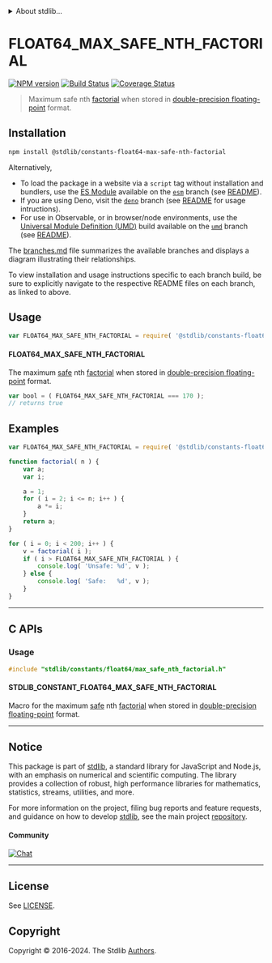 <!--

@license Apache-2.0

Copyright (c) 2024 The Stdlib Authors.

Licensed under the Apache License, Version 2.0 (the "License");
you may not use this file except in compliance with the License.
You may obtain a copy of the License at

   http://www.apache.org/licenses/LICENSE-2.0

Unless required by applicable law or agreed to in writing, software
distributed under the License is distributed on an "AS IS" BASIS,
WITHOUT WARRANTIES OR CONDITIONS OF ANY KIND, either express or implied.
See the License for the specific language governing permissions and
limitations under the License.

-->


<details>
  <summary>
    About stdlib...
  </summary>
  <p>We believe in a future in which the web is a preferred environment for numerical computation. To help realize this future, we've built stdlib. stdlib is a standard library, with an emphasis on numerical and scientific computation, written in JavaScript (and C) for execution in browsers and in Node.js.</p>
  <p>The library is fully decomposable, being architected in such a way that you can swap out and mix and match APIs and functionality to cater to your exact preferences and use cases.</p>
  <p>When you use stdlib, you can be absolutely certain that you are using the most thorough, rigorous, well-written, studied, documented, tested, measured, and high-quality code out there.</p>
  <p>To join us in bringing numerical computing to the web, get started by checking us out on <a href="https://github.com/stdlib-js/stdlib">GitHub</a>, and please consider <a href="https://opencollective.com/stdlib">financially supporting stdlib</a>. We greatly appreciate your continued support!</p>
</details>

# FLOAT64_MAX_SAFE_NTH_FACTORIAL

[![NPM version][npm-image]][npm-url] [![Build Status][test-image]][test-url] [![Coverage Status][coverage-image]][coverage-url] <!-- [![dependencies][dependencies-image]][dependencies-url] -->

> Maximum safe nth [factorial][factorial] when stored in [double-precision floating-point][ieee754] format.

<section class="installation">

## Installation

```bash
npm install @stdlib/constants-float64-max-safe-nth-factorial
```

Alternatively,

-   To load the package in a website via a `script` tag without installation and bundlers, use the [ES Module][es-module] available on the [`esm`][esm-url] branch (see [README][esm-readme]).
-   If you are using Deno, visit the [`deno`][deno-url] branch (see [README][deno-readme] for usage intructions).
-   For use in Observable, or in browser/node environments, use the [Universal Module Definition (UMD)][umd] build available on the [`umd`][umd-url] branch (see [README][umd-readme]).

The [branches.md][branches-url] file summarizes the available branches and displays a diagram illustrating their relationships.

To view installation and usage instructions specific to each branch build, be sure to explicitly navigate to the respective README files on each branch, as linked to above.

</section>

<section class="usage">

## Usage

<!-- eslint-disable id-length -->

```javascript
var FLOAT64_MAX_SAFE_NTH_FACTORIAL = require( '@stdlib/constants-float64-max-safe-nth-factorial' );
```

#### FLOAT64_MAX_SAFE_NTH_FACTORIAL

The maximum [safe][safe-integers] nth [factorial][factorial] when stored in [double-precision floating-point][ieee754] format.

<!-- eslint-disable id-length -->

```javascript
var bool = ( FLOAT64_MAX_SAFE_NTH_FACTORIAL === 170 );
// returns true
```

</section>

<!-- /.usage -->

<section class="examples">

## Examples

<!-- eslint-disable id-length -->

<!-- eslint no-undef: "error" -->

```javascript
var FLOAT64_MAX_SAFE_NTH_FACTORIAL = require( '@stdlib/constants-float64-max-safe-nth-factorial' );

function factorial( n ) {
    var a;
    var i;

    a = 1;
    for ( i = 2; i <= n; i++ ) {
        a *= i;
    }
    return a;
}

for ( i = 0; i < 200; i++ ) {
    v = factorial( i );
    if ( i > FLOAT64_MAX_SAFE_NTH_FACTORIAL ) {
        console.log( 'Unsafe: %d', v );
    } else {
        console.log( 'Safe:   %d', v );
    }
}
```

</section>

<!-- /.examples -->

<!-- C interface documentation. -->

* * *

<section class="c">

## C APIs

<!-- Section to include introductory text. Make sure to keep an empty line after the intro `section` element and another before the `/section` close. -->

<section class="intro">

</section>

<!-- /.intro -->

<!-- C usage documentation. -->

<section class="usage">

### Usage

```c
#include "stdlib/constants/float64/max_safe_nth_factorial.h"
```

#### STDLIB_CONSTANT_FLOAT64_MAX_SAFE_NTH_FACTORIAL

Macro for the maximum [safe][safe-integers] nth [factorial][factorial] when stored in [double-precision floating-point][ieee754] format.

</section>

<!-- /.usage -->

<!-- C API usage notes. Make sure to keep an empty line after the `section` element and another before the `/section` close. -->

<section class="notes">

</section>

<!-- /.notes -->

<!-- C API usage examples. -->

<section class="examples">

</section>

<!-- /.examples -->

</section>

<!-- /.c -->

<!-- Section for related `stdlib` packages. Do not manually edit this section, as it is automatically populated. -->

<section class="related">

</section>

<!-- /.related -->

<!-- Section for all links. Make sure to keep an empty line after the `section` element and another before the `/section` close. -->


<section class="main-repo" >

* * *

## Notice

This package is part of [stdlib][stdlib], a standard library for JavaScript and Node.js, with an emphasis on numerical and scientific computing. The library provides a collection of robust, high performance libraries for mathematics, statistics, streams, utilities, and more.

For more information on the project, filing bug reports and feature requests, and guidance on how to develop [stdlib][stdlib], see the main project [repository][stdlib].

#### Community

[![Chat][chat-image]][chat-url]

---

## License

See [LICENSE][stdlib-license].


## Copyright

Copyright &copy; 2016-2024. The Stdlib [Authors][stdlib-authors].

</section>

<!-- /.stdlib -->

<!-- Section for all links. Make sure to keep an empty line after the `section` element and another before the `/section` close. -->

<section class="links">

[npm-image]: http://img.shields.io/npm/v/@stdlib/constants-float64-max-safe-nth-factorial.svg
[npm-url]: https://npmjs.org/package/@stdlib/constants-float64-max-safe-nth-factorial

[test-image]: https://github.com/stdlib-js/constants-float64-max-safe-nth-factorial/actions/workflows/test.yml/badge.svg?branch=main
[test-url]: https://github.com/stdlib-js/constants-float64-max-safe-nth-factorial/actions/workflows/test.yml?query=branch:main

[coverage-image]: https://img.shields.io/codecov/c/github/stdlib-js/constants-float64-max-safe-nth-factorial/main.svg
[coverage-url]: https://codecov.io/github/stdlib-js/constants-float64-max-safe-nth-factorial?branch=main

<!--

[dependencies-image]: https://img.shields.io/david/stdlib-js/constants-float64-max-safe-nth-factorial.svg
[dependencies-url]: https://david-dm.org/stdlib-js/constants-float64-max-safe-nth-factorial/main

-->

[chat-image]: https://img.shields.io/gitter/room/stdlib-js/stdlib.svg
[chat-url]: https://app.gitter.im/#/room/#stdlib-js_stdlib:gitter.im

[stdlib]: https://github.com/stdlib-js/stdlib

[stdlib-authors]: https://github.com/stdlib-js/stdlib/graphs/contributors

[umd]: https://github.com/umdjs/umd
[es-module]: https://developer.mozilla.org/en-US/docs/Web/JavaScript/Guide/Modules

[deno-url]: https://github.com/stdlib-js/constants-float64-max-safe-nth-factorial/tree/deno
[deno-readme]: https://github.com/stdlib-js/constants-float64-max-safe-nth-factorial/blob/deno/README.md
[umd-url]: https://github.com/stdlib-js/constants-float64-max-safe-nth-factorial/tree/umd
[umd-readme]: https://github.com/stdlib-js/constants-float64-max-safe-nth-factorial/blob/umd/README.md
[esm-url]: https://github.com/stdlib-js/constants-float64-max-safe-nth-factorial/tree/esm
[esm-readme]: https://github.com/stdlib-js/constants-float64-max-safe-nth-factorial/blob/esm/README.md
[branches-url]: https://github.com/stdlib-js/constants-float64-max-safe-nth-factorial/blob/main/branches.md

[stdlib-license]: https://raw.githubusercontent.com/stdlib-js/constants-float64-max-safe-nth-factorial/main/LICENSE

[safe-integers]: http://www.2ality.com/2013/10/safe-integers.html

[factorial]: https://en.wikipedia.org/wiki/Factorial

[ieee754]: https://en.wikipedia.org/wiki/IEEE_754-1985

<!-- <related-links> -->

<!-- </related-links> -->

</section>

<!-- /.links -->
